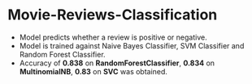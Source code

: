 # Movie-Reviews-Classification
* Model predicts whether a review is positive or negative.
* Model is trained against Naive Bayes Classifier, SVM Classifier and Random Forest Classifier.
* Accuracy of **0.838** on **RandomForestClassifier**, **0.834** on **MultinomialNB**, **0.83** on **SVC** was obtained.
